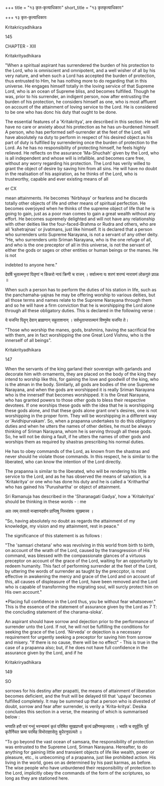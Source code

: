 +++
title = "१३ कृत-कृत्याधिकारः"
short_title = "१३ कृतकृत्याधिकारः"

+++
१३ कृत-कृत्याधिकारः

Kritakricyadhikara

145

CHAPTER - XIII

Kritakrityadhikara

"When a spiritual aspirant has surrendered the burden of his protection to the Lord, who is omniscient and omnipotent, and a well wisher of all by his very nature, and when such a Lord has accepted the burden of protection, thus entrusted to Him, he has nothing more to do regarding that in this universe. He engages himself totally in the loving service of that Supreme Lord, who is an ocean of Supreme bliss, and becomes fulfilled. Though he was, prior to his surrender, an indigent person, now after entrusting the burden of his protection, he considers himself as one, who is most affluent on account of the attainment of loving service to the Lord. He is considered to be one who has donc his duty that ought to be done.

The essential features of a 'Kritakritya', are described in this section. He will have no care or anxiety about his protection as he has un-burdened himself. A person, who has performed self-surrender at the feet of the Lord, will have absolutely na duty to perform in respect of his desired object as his part of duty is fulfilled by surrendering once the burden of protection to the Lord. As he has no responsibility of protecting himself, he feels highly relieved. He reflects on the assurance 'Ma-Shuchah' given by the Lord, who is all independent and whose will is infallible, and becomes care free, without any worry regarding his protection. The Lord has verily willed to grant the object of desire by saving him from all sins. He will have no doubt in the realisation of his aspiration, as he thinks of the Lord, who is trustworthy, capable and ever existing means of all

er CX

mean attainments. He becomes 'Nirbhaya' or fearless and he discards totally other objects of life and other means of spiritual perfection. He becomes overjoyed when he thinks of the supreme object of life that he is going to gain, just as a poor man comes to gain a great wealth without any effort. He becomes supremely delighted and will not have any relationship with other deities like the four-faced-Brahma or Rudra and others, who are all 'kshetrajnas' or jivatmans, just like himself. It is declared that a person who surrenders unto Supreme Narayana, is not a servant of any other deity. "He, who surrenders unto Sriman Narayana, who is the one refuge of all, and who is the one preceptor of all in this universe, is not the servant of either the gods or sages or other entities or human beings or the manes. He is not

indebted to anyone here."

देवर्षि भूतात्मनृणां पितृणां न किंकरो नायं क्रिणी च राजन् । सर्वात्मना यः शरणं शरण्यं नारायणं लोकगुरुं प्रपन्नः ॥

When such a person has to perform the duties of his station in life, such as the panchamaha-yajnas he may be offering worship to various deities, but all those terms and names relate to the Supreme Narayana through them and so he will have a firm conviction that he is worshipping the Lord alone through all these obligatory duties. This is declared in the following verse :

ये यजन्ति पितॄन् देवान् ब्राह्मणान् सहुताशनान् । सर्वभूतान्तरात्मानं विष्णुमेव यजन्ति ते।

"Those who worship the manes, gods, brahmins, having the sacrificial fire with them, are in fact worshipping the one Great Lord Vishnu, who is the innerself of all beings".

Kritakrityadhikara

147

When the servants of the king garland their sovereign with garlands and decorate him with ornaments, they are placed on the body of the king they intend to worship like this, for gaining the love and goodwill of the king, who is the atman in the body. Similarly, all gods are bodies of the one Supreme Narayana, and when the gods are worshipped it is really Sriman Narayana who is the innerself that becomes worshipped. It is the Great Narayana, who has granted powers to those other gods to bless their respective devotees. If one worships these gods with the idea that he is worshipping these gods alone, and that these gods alone grant one's desires, one is not worshipping in the proper form. They will be worshipping in a different way or 'Avidhipurvakam'. So, when a prapanna undertakes to do this obligatory duties and when he utters the names of other deities, he must be always thinking of Sriman Narayana, whom he is serving through all these gods. So, he will not be doing a fault, if he utters the names of other gods and worships them as required by shastras prescribing his normal duties.

He has to obey commands of the Lord, as known from the shastras and never should he violate those commands. In this respect, he is similar to the liberated, who can know the intention of the Lord directly.

The prapanna is similar to the liberated, who will be rendering his little service to the Lord, and as he has observed the means of salvation, is a 'Kritakritya' or one who has done his duty and he is called a 'Krithartha' who has gained his 'Purushartha' or object of attainment.

Sri Ramanuja has described in the 'Sharanagati Gadya', how a 'Kritakritya' should be thinking in these words - : me

अतः त्वम् तत्त्वतो मज्ज्ञानदर्शन प्राप्तिषु निस्संशयः सुखमास्व ।

"So, having absolutely no doubt as regards the attainment of my knowledge, my vision and my attainment, rest in peace."

The significance of this statement is as follows :

"The 'samsari chetana' who was revolving in this world from birth to birth, on account of the wrath of the Lord, caused by the transgression of His command, was blessed with the compassionate glances of a virtuous preceptor on account of the grace of the Lord, waiting for an opportunity to redeem humanity. This fact of performing surrender at the feet of the Lord, by uttering the words of surrender as taught by the preccptor, is most effective in awakening the mercy and grace of the Lord and on account of this, all causes of displeasure of the Lord, have been removed and the Lord who is capable of transforming the migrating soul, will surcly protect him on His own account."

*Placing full confidence in the Lord thus, you be without fear whatsoever." This is the essence of the statement of assurance given by the Lord as 7 T: the concluding statement of the charama-sloka'.

An aspirant should have sorrow and dejection prior to the performance of surrender unto the Lord. If not, he will not be fulfilling the conditions for seeking the grace of the Lord. 'Nirveda' or dejection is a necessary requirement for urgently seeking a preceptor for saving him from sorrow and misery. "If there is no cause, there will be no effect" - This is true in the case of a prapanna also; but, if he does not have full confidence in the assurance given by the Lord, and if he

Kritakriryadhikara

149

SO

sorrows for his destiny after prapatti, the means of attainment of liberation becomes deficient, and the fruit will be delayed till that 'upaya' becomes fulfilled completely. It may be summed up that a person who is divested of doubt, sorrow and fear after surrender, is verily a 'Krita-kritya'. Desika concludes this section in a verse, the meaning of which is summarised below :

भगवति हरौ पारं गन्तुं भरन्यसनं कृतं परिमित सुखप्राप्त्यै कृत्यं प्रहीणमकृत्यवत् । भवति च वपुर्वृत्तिः पूर्वं कृतैर्नियत क्रमा परमिह विभोराज्ञासेतुः बुधैरनुपाल्यते ॥

"To go beyond the vast ocean of samsara, the responsibility of protection was entrusted to the Supreme Lord, Sriman Narayana. Hereafter, to do anything for gaining little and transient objects of life like wealth, power or pleasure, etc., is unbecoming of a prapanna, just like prohibited action. His living in the world, goes on as determined by his past karmas, as before. The wise people who have unburdened their responsibility of protection to the Lord, implicitly obey the commands of the form of the scriptures, so long as they are stationed here.

